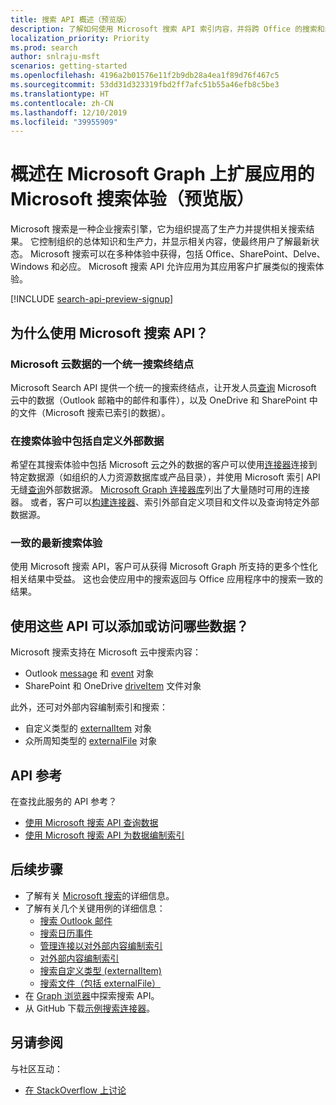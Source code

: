 ```yaml
---
title: 搜索 API 概述（预览版）
description: 了解如何使用 Microsoft 搜索 API 索引内容，并将跨 Office 的搜索和编入索引的内容添加到应用。
localization_priority: Priority
ms.prod: search
author: snlraju-msft
scenarios: getting-started
ms.openlocfilehash: 4196a2b01576e11f2b9db28a4ea1f89d76f467c5
ms.sourcegitcommit: 53dd31d323319fbd2ff7afc51b55a46efb8c5be3
ms.translationtype: HT
ms.contentlocale: zh-CN
ms.lasthandoff: 12/10/2019
ms.locfileid: "39955909"
---
```

# <a name="overview-for-extending-the-microsoft-search-experience-for-apps-on-microsoft-graph-preview"></a>概述在 Microsoft Graph 上扩展应用的 Microsoft 搜索体验（预览版）

Microsoft 搜索是一种企业搜索引擎，它为组织提高了生产力并提供相关搜索结果。 它控制组织的总体知识和生产力，并显示相关内容，使最终用户了解最新状态。 Microsoft 搜索可以在多种体验中获得，包括 Office、SharePoint、Delve、Windows 和必应。 Microsoft 搜索 API 允许应用为其应用客户扩展类似的搜索体验。 

[!INCLUDE [search-api-preview-signup](../includes/search-api-preview-signup.md)]

<!-- markdownlint-disable MD026 -->
## <a name="why-use-the-microsoft-search-api"></a>为什么使用 Microsoft 搜索 API？

### <a name="one-unified-search-endpoint-for-microsoft-cloud-data"></a>Microsoft 云数据的一个统一搜索终结点

Microsoft Search API 提供一个统一的搜索终结点，让开发人员[查询](/graph/api/search-query?view=graph-rest-beta) Microsoft 云中的数据（Outlook 邮箱中的邮件和事件），以及 OneDrive 和 SharePoint 中的文件（Microsoft 搜索已索引的数据）。

### <a name="include-custom-external-data-in-search-experience"></a>在搜索体验中包括自定义外部数据

希望在其搜索体验中包括 Microsoft 云之外的数据的客户可以使用[连接器](/microsoftsearch/connectors-overview)连接到特定数据源（如组织的人力资源数据库或产品目录），并使用 Microsoft 索引 API 无缝[查询](/graph/api/search-query?view=graph-rest-beta)外部数据源。 [Microsoft Graph 连接器库](/microsoftsearch/connectors-gallery)列出了大量随时可用的连接器。 或者，客户可以[构建连接器](/graph/api/resources/indexing-api-overview?view=graph-rest-beta#common-use-cases)、索引外部自定义项目和文件以及查询特定外部数据源。

### <a name="consistent-up-to-date-search-experience"></a>一致的最新搜索体验

使用 Microsoft 搜索 API，客户可从获得 Microsoft Graph 所支持的更多个性化相关结果中受益。 这也会使应用中的搜索返回与 Office 应用程序中的搜索一致的结果。

## <a name="what-data-can-i-add-or-access-by-using-these-apis"></a>使用这些 API 可以添加或访问哪些数据？

Microsoft 搜索支持在 Microsoft 云中搜索内容：

- Outlook [message](/graph/api/resources/message?view=graph-rest-beta) 和 [event](/graph/api/resources/event?view=graph-rest-beta) 对象
- SharePoint 和 OneDrive [driveItem](/graph/api/resources/driveitem?view=graph-rest-beta) 文件对象

此外，还可对外部内容编制索引和搜索：

- 自定义类型的 [externalItem](/graph/api/resources/externalitem?view=graph-rest-beta) 对象
- 众所周知类型的 [externalFile](/graph/api/resources/externalfile?view=graph-rest-beta) 对象

## <a name="api-reference"></a>API 参考

在查找此服务的 API 参考？

- [使用 Microsoft 搜索 API 查询数据](/graph/api/resources/search-api-overview?view=graph-rest-beta)
- [使用 Microsoft 搜索 API 为数据编制索引](/graph/api/resources/indexing-api-overview?view=graph-rest-beta)

## <a name="next-steps"></a>后续步骤

- 了解有关 [Microsoft 搜索](/microsoftsearch/)的详细信息。
- 了解有关几个关键用例的详细信息：
  - [搜索 Outlook 邮件](search-concept-messages.md)
  - [搜索日历事件](search-concept-events.md)
  - [管理连接以对外部内容编制索引](search-index-manage-connections.md)
  - [对外部内容编制索引](search-index-manage-items.md)
  - [搜索自定义类型 (externalItem)](search-concept-custom-types.md)
  - [搜索文件（包括 externalFile）](search-concept-files.md)
- 在 [Graph 浏览器](https://developer.microsoft.com/graph/graph-explorer)中探索搜索 API。
- 从 GitHub 下载[示例搜索连接器](https://github.com/microsoftgraph/msgraph-search-connector-sample)。

## <a name="see-also"></a>另请参阅

与社区互动：

- [在 StackOverflow 上讨论](https://stackoverflow.com/questions/tagged/microsoft-graph-search)
